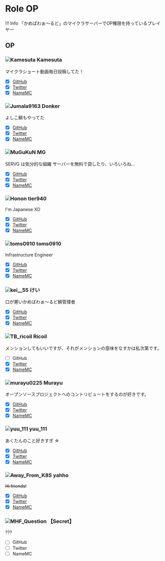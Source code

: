 # Role OP

!!! Info
    「かめぱわぁ～るど」のマイクラサーバーでOP権限を持っているプレイヤー

## OP

### ![Kamesuta](https://minotar.net/helm/4f2a29432d954959b53e60cd86edd245/25) Kamesuta

マイクラショート動画毎日投稿してた！

- [x] [GitHub](https://github.com/Kamesuta)
- [x] [Twitter](https://twitter.com/i/user/711695648)
- [x] [NameMC](https://namemc.com/profile/4f2a29432d954959b53e60cd86edd245)

### ![Jumala9163](https://minotar.net/helm/6322c0e8bf3c4b6396b02c57aef00dce/25) Donker

よしこ鯖もやってた

- [x] [GitHub](https://github.com/Jumala9163)
- [x] [Twitter](https://twitter.com/i/user/1110122540964311040)
- [x] [NameMC](https://namemc.com/profile/6322c0e8bf3c4b6396b02c57aef00dce)

### ![MuGuKuN](https://minotar.net/helm/2f0a64c5c4b34df2af3f1f3f351781c2/25) MG

SERVG は気分的な組織
サーバーを無料で貸したり、いろいろね...

- [x] [GitHub](https://github.com/MG8853)
- [x] [Twitter](https://twitter.com/i/user/813763144493301760)
- [x] [NameMC](https://namemc.com/profile/2f0a64c5c4b34df2af3f1f3f351781c2)

### ![Honon](https://minotar.net/helm/28c58c7f43914db5bc8c16cdb748c33c/25) tier940

I'm Japanese XD

- [x] [GitHub](https://github.com/tier940)
- [x] [Twitter](https://twitter.com/i/user/320157881)
- [x] [NameMC](https://namemc.com/profile/28c58c7f43914db5bc8c16cdb748c33c)

### ![toms0910](https://minotar.net/helm/03b050c8d6374fa0bffd9ff5e668fbc4/25) toms0910

Infrastructure Engineer

- [x] [GitHub](https://github.com/flan0910)
- [x] [Twitter](https://twitter.com/i/user/1311606281895960581)
- [x] [NameMC](https://namemc.com/profile/03b050c8d6374fa0bffd9ff5e668fbc4)

### ![kei__55](https://minotar.net/helm/6e729daabbec42f0acd21b63976c07cd/25) けい

口が悪いかめぱわぁ～るど鯖管理者

- [x] [GitHub](https://github.com/kei-55)
- [x] [Twitter](https://twitter.com/i/user/752987286)
- [x] [NameMC](https://namemc.com/profile/6e729daabbec42f0acd21b63976c07cd)

### ![TB_ricoil](https://minotar.net/helm/2531f370893b49788eb8ba63c75d2c15/25) Ricoil

メンションしてもいいですが、それがメンションの意味をなすかは私次第です。

- [ ] GitHub
- [x] [Twitter](https://twitter.com/i/user/1475104344265871364)
- [x] [NameMC](https://namemc.com/profile/2531f370893b49788eb8ba63c75d2c15)

### ![murayu0225](https://minotar.net/helm/35a553d898b14806a34d38c8f850776a/25) Murayu

オープンソースプロジェクトへのコントリビュートをするのが好きです。

- [x] [GitHub](https://github.com/Murayu0225)
- [x] [Twitter](https://twitter.com/i/user/883246745458622464)
- [x] [NameMC](https://namemc.com/profile/35a553d898b14806a34d38c8f850776a)

### ![yuu_111](https://minotar.net/helm/60e08e7139c44cb9ba5daa3ab523cfbf/25) yuu_111

あくたんのこと好きすぎ ☆

- [x] [GitHub](https://github.com/yuu1111)
- [x] [Twitter](https://twitter.com/i/user/3465024132)
- [x] [NameMC](https://namemc.com/profile/60e08e7139c44cb9ba5daa3ab523cfbf)

### ![Away_From_K8S](https://minotar.net/helm/c6a7cfc4089e4570aacbf18f694abfb0/25) yahho

~~Hi friends!~~

- [x] [GitHub](https://github.com/yahho)
- [x] [Twitter](https://twitter.com/i/user/2252108228)
- [x] [NameMC](https://namemc.com/profile/c6a7cfc4089e4570aacbf18f694abfb0)

### ![MHF_Question](https://minotar.net/helm/606e2ff0ed7748429d6ce1d3321c7838/25) 【Secret】

???

- [ ] GitHub
- [ ] Twitter
- [ ] NameMC
